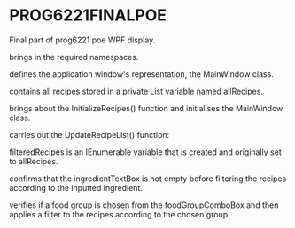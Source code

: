 # PROG6221FINALPOE
Final part of prog6221 poe
WPF display.

brings in the required namespaces.

defines the application window's representation, the MainWindow class.

contains all recipes stored in a private List<Recipe> variable named allRecipes.

brings about the InitializeRecipes() function and initialises the MainWindow class.

carries out the UpdateRecipeList() function:

filteredRecipes is an IEnumerable<Recipe> variable that is created and originally set to allRecipes.

confirms that the ingredientTextBox is not empty before filtering the recipes according to the inputted ingredient.

verifies if a food group is chosen from the foodGroupComboBox and then applies a filter to the recipes according to the chosen group.
